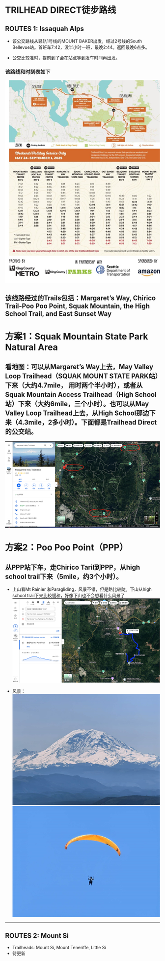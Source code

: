 # TRILHEAD DIRECT徒步路线

## ROUTES 1: Issaquah Alps
* 该公交路线从轻轨1号线的MOUNT BAKER出发，经过2号线的South Bellevue站。首班车7:42，没半小时一班，最晚2:44。返回最晚6点多。

* 公交比较准时，提前到了会在站点等到发车时间再出发。

### 该路线和时刻表如下
![alt text](image-1.png)

## 该线路经过的Trails包括：Margaret’s Way, Chirico Trail-Poo Poo Point, Squak Mountain, the High School Trail, and East Sunset Way

# 方案1：Squak Mountain State Park Natural Area
## 看地图：可以从Margaret’s Way上去，May Valley Loop Trailhead（SQUAK MOUNT STATE PARK站）下来（大约4.7mile， 用时两个半小时），或者从 Squak Mountain Access Trailhead（High School站）下来（大约6mile，三个小时）。也可以从May Valley Loop Trailhead上去，从High School那边下来（4.3mile，2多小时）。下面都是Trailhead Direct的公交站。

![alt text](image-2.png)

# 方案2：Poo Poo Point（PPP）
## 从PPP站下车，走Chirico Taril到PPP，从high school trail下来（5mile，约3个小时）。
* 上山看Mt Rainier 和Paragliding，风景不错，但是路比较陡。下山从high school trail下来比较缓和，好像下山也不会想看什么风景了
![alt text](image-3.png)

* 风景：
![alt text](image-4.png)
![alt text](image-5.png)

---

## ROUTES 2: Mount Si

* Trailheads: Mount Si, Mount Teneriffe, Little Si
* 待更新